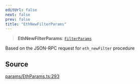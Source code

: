 ```yaml
---
editUrl: false
next: false
prev: false
title: "EthNewFilterParams"
---
```


> **EthNewFilterParams**: [`FilterParams`](/reference/tevm/actions-types/type-aliases/filterparams/)

Based on the JSON-RPC request for `eth_newFilter` procedure

## Source

[params/EthParams.ts:293](https://github.com/evmts/tevm-monorepo/blob/main/packages/actions-types/src/params/EthParams.ts#L293)
